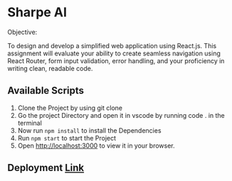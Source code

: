 # Sharpe AI 

Objective:

To design and develop a simplified web application using React.js. This assignment will evaluate your ability to create seamless navigation using React Router, form input validation, error handling, and your proficiency in writing clean, readable code.

## Available Scripts

1) Clone the Project by using git clone 
2) Go the project Directory and open it in vscode by running code . in the terminal
3) Now  run `npm install` to install the Dependencies
4) Run  `npm start` to start the Project
5) Open [http://localhost:3000](http://localhost:3000) to view it in your browser.

## Deployment <a href = "https://sharpeai.vercel.app/">Link</a>

